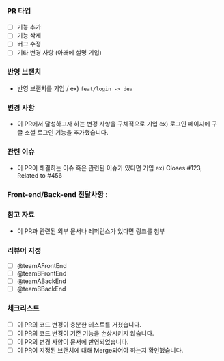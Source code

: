 ### PR 타입
- [ ] 기능 추가
- [ ] 기능 삭제
- [ ] 버그 수정
- [ ] 기타 변경 사항 (아래에 설명 기입)

### 반영 브랜치
- 반영 브랜치를 기입 / ex) `feat/login -> dev`

### 변경 사항
- 이 PR에서 달성하고자 하는 변경 사항을 구체적으로 기입
  ex) 로그인 페이지에 구글 소셜 로그인 기능을 추가했습니다.

### 관련 이슈
- 이 PR이 해결하는 이슈 혹은 관련된 이슈가 있다면 기입
  ex) Closes #123, Related to #456

### Front-end/Back-end 전달사항 : 

### 참고 자료
- 이 PR과 관련된 외부 문서나 레퍼런스가 있다면 링크를 첨부

### 리뷰어 지정
- [ ] @teamAFrontEnd
- [ ] @teamBFrontEnd
- [ ] @teamABackEnd
- [ ] @teamBBackEnd

### 체크리스트
- [ ] 이 PR의 코드 변경이 충분한 테스트를 거쳤습니다.
- [ ] 이 PR의 코드 변경이 기존 기능을 손상시키지 않습니다.
- [ ] 이 PR의 변경 사항이 문서에 반영되었습니다.
- [ ] 이 PR이 지정된 브랜치에 대해 Merge되어야 하는지 확인했습니다.
